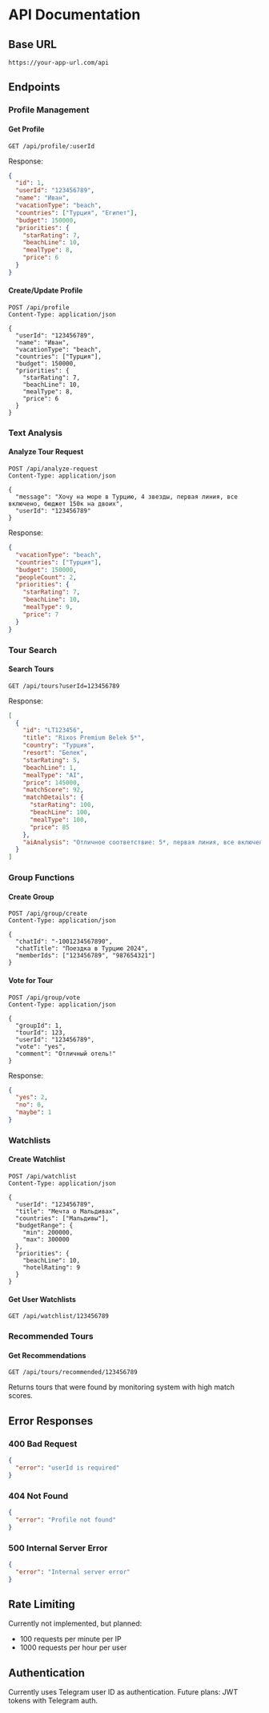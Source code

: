 # API Documentation

## Base URL
```
https://your-app-url.com/api
```

## Endpoints

### Profile Management

#### Get Profile
```http
GET /api/profile/:userId
```

Response:
```json
{
  "id": 1,
  "userId": "123456789",
  "name": "Иван",
  "vacationType": "beach",
  "countries": ["Турция", "Египет"],
  "budget": 150000,
  "priorities": {
    "starRating": 7,
    "beachLine": 10,
    "mealType": 8,
    "price": 6
  }
}
```

#### Create/Update Profile
```http
POST /api/profile
Content-Type: application/json

{
  "userId": "123456789",
  "name": "Иван",
  "vacationType": "beach",
  "countries": ["Турция"],
  "budget": 150000,
  "priorities": {
    "starRating": 7,
    "beachLine": 10,
    "mealType": 8,
    "price": 6
  }
}
```

### Text Analysis

#### Analyze Tour Request
```http
POST /api/analyze-request
Content-Type: application/json

{
  "message": "Хочу на море в Турцию, 4 звезды, первая линия, все включено, бюджет 150к на двоих",
  "userId": "123456789"
}
```

Response:
```json
{
  "vacationType": "beach",
  "countries": ["Турция"],
  "budget": 150000,
  "peopleCount": 2,
  "priorities": {
    "starRating": 7,
    "beachLine": 10,
    "mealType": 9,
    "price": 7
  }
}
```

### Tour Search

#### Search Tours
```http
GET /api/tours?userId=123456789
```

Response:
```json
[
  {
    "id": "LT123456",
    "title": "Rixos Premium Belek 5*",
    "country": "Турция",
    "resort": "Белек",
    "starRating": 5,
    "beachLine": 1,
    "mealType": "AI",
    "price": 145000,
    "matchScore": 92,
    "matchDetails": {
      "starRating": 100,
      "beachLine": 100,
      "mealType": 100,
      "price": 85
    },
    "aiAnalysis": "Отличное соответствие: 5*, первая линия, все включено в рамках бюджета"
  }
]
```

### Group Functions

#### Create Group
```http
POST /api/group/create
Content-Type: application/json

{
  "chatId": "-1001234567890",
  "chatTitle": "Поездка в Турцию 2024",
  "memberIds": ["123456789", "987654321"]
}
```

#### Vote for Tour
```http
POST /api/group/vote
Content-Type: application/json

{
  "groupId": 1,
  "tourId": 123,
  "userId": "123456789",
  "vote": "yes",
  "comment": "Отличный отель!"
}
```

Response:
```json
{
  "yes": 2,
  "no": 0,
  "maybe": 1
}
```

### Watchlists

#### Create Watchlist
```http
POST /api/watchlist
Content-Type: application/json

{
  "userId": "123456789",
  "title": "Мечта о Мальдивах",
  "countries": ["Мальдивы"],
  "budgetRange": {
    "min": 200000,
    "max": 300000
  },
  "priorities": {
    "beachLine": 10,
    "hotelRating": 9
  }
}
```

#### Get User Watchlists
```http
GET /api/watchlist/123456789
```

### Recommended Tours

#### Get Recommendations
```http
GET /api/tours/recommended/123456789
```

Returns tours that were found by monitoring system with high match scores.

## Error Responses

### 400 Bad Request
```json
{
  "error": "userId is required"
}
```

### 404 Not Found
```json
{
  "error": "Profile not found"
}
```

### 500 Internal Server Error
```json
{
  "error": "Internal server error"
}
```

## Rate Limiting

Currently not implemented, but planned:
- 100 requests per minute per IP
- 1000 requests per hour per user

## Authentication

Currently uses Telegram user ID as authentication.
Future plans: JWT tokens with Telegram auth.